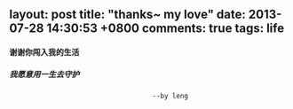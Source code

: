 layout: post
title: "thanks~  my love"
date: 2013-07-28 14:30:53 +0800
comments: true
tags: life
---

#### 谢谢你闯入我的生活
<!--more-->
##### 我愿意用一生去守护
										--by leng
